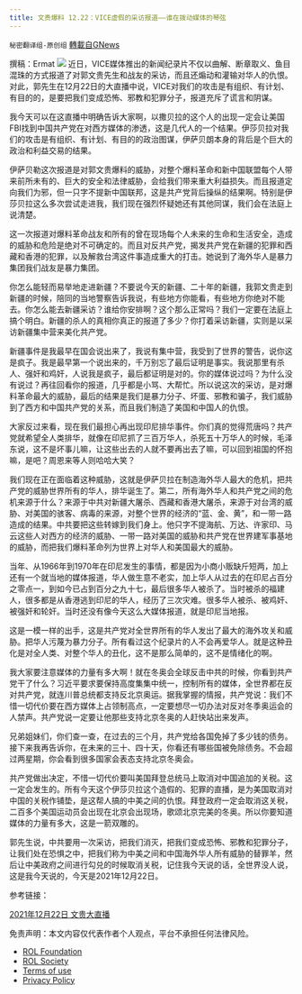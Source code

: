 ```yaml
---
title: 文贵爆料 12.22：VICE虚假的采访报道——谁在拨动媒体的琴弦
---
```

`秘密翻译组-原创组` [轉載自GNews](https://gnews.org/zh-hans/1781443/)

撰稿：Ermat
![](https://assets.gnews.org/wp-content/uploads/2021/12/snapshot1-1.png)
近日，VICE媒体推出的新闻纪录片不仅以曲解、断章取义、鱼目混珠的方式报道了对郭文贵先生和战友的采访，而且还煽动和灌输对华人的仇恨。对此，郭先生在12月22日的大直播中说，VICE对我们的攻击是有组织、有计划、有目的的，是要把我们变成恐怖、邪教和犯罪分子，报道充斥了谎言和阴谋。

我今天可以在这直播中明确告诉大家啊，以撒贝拉的这个人的出现一定会让美国FBI找到中国共产党在对西方媒体的渗透，这是几代人的一个结果。伊莎贝拉对我们的攻击是有组织、有计划、有目的的政治图谋，伊萨贝朗本身的背后是个巨大的政治和利益交易的结果。

伊萨贝勒这次报道是对郭文贵爆料的威胁，对整个爆料革命和新中国联盟每个人带来前所未有的、巨大的安全和法律威胁，会给我们带来重大利益损失。而且报道定向我们为邪，但一只字不提新中国联邦，这是共产党背后操纵的结果啊。特别是伊莎贝拉这么多次尝试走进我，我们现在强烈怀疑她还有其他同谋，我们会在法庭上说清楚。

这一次报道对爆料革命战友和所有的曾在现场每个人未来的生命和生活安全，造成的威胁和危险是绝对不可确定的。而且对反共产党，揭发共产党在新疆的犯罪和西藏和香港的犯罪，以及解救台湾这件事造成重大的打击。她说到了海外华人是暴力集团我们战友是暴力集团。

你怎么能轻而易举地走进新疆？不要说今天的新疆、二十年的新疆，我郭文贵走到新疆的时候，陪同的当地警察告诉我说，有些地方你能看，有些地方你绝对不能去。你怎么能去新疆采访？谁给你安排啊？这个那么正常吗？我们一定要在法庭上搞个明白。新疆的杀人的真相你真正的报道了多少？你打着采访新疆，实则是以采访新疆集中营来美化共产党。

新疆事件是我最早在国会说出来了，我说有集中营，我受到了世界的警告，说你这是疯子。我是最早第一个说出来的，千万别忘了最后证明是事实。我说那里有杀人、强奸和鸡奸，人说我是疯子，最后都证明是对的。你的媒体说过吗？为什么没有说过？再往回看你的报道，几乎都是小骂、大帮忙。所以说这次的采访，是对爆料革命最大的威胁，最后的结果是我们是暴力分子、坏蛋、邪教和骗子，我们威胁到了西方和中国共产党的关系，而且我们制造了美国和中国人的仇恨。

大家反过来看，现在我们最担心再出现印尼排华事件。你们真的觉得荒唐吗？共产党就希望全人类排华，就像在印尼抓了三百万华人，杀死五十万华人的时候，毛泽东说，这不是坏事儿嘛，让这些出去的人就不要再出去了嘛，可以回到祖国的怀抱嘛，是吧？周恩来等人则哈哈大笑？

我们现在正在面临着这种威胁，这就是伊萨贝拉在制造海外华人最大的危机，把共产党的威胁世界所有的华人，排华诞生了。第二，所有海外华人和共产党之间的危机来源于什么？来源于中共对新疆大屠杀、西藏和香港大屠杀，来源于对台湾的威胁、对美国的骇客、病毒的来源，对整个世界的经济的“蓝、金、黄”，和一带一路造成的结果。中共要把这些转嫁到我们身上。他只字不提海航、万达、许家印、马云这些人对西方的经济的威胁、一带一路对美国的威胁和共产党在世界建军事基地的威胁，而把我们爆料革命列为世界上对华人和美国最大的威胁。

当年、从1966年到1970年在印尼发生的事情，都是因为小商小贩缺斤短两，加上还有一个就当地的媒体报道，华人做生意不老实，加上华人从过去的在印尼占百分之零点一，到如今已占到百分之九十七，最后很多华人被杀了。当时被杀的福建人，很多都是从香港逃到印尼的华人，经历了三次灾难。很多华人被杀、被鸡奸、被强奸和轮奸。当时还没有像今天这么大媒体报道，就是印尼当地报。

这是一模一样的出手，这是共产党对全世界所有的华人发出了最大的海外攻关和威胁。把华人污蔑为暴力分子。所有看过这个纪录片的人不会再爱华人。就是这种丑化是对全人类、对整个华人的丑化，这不是那么简单的，这不是情绪化的啊。

我大家要注意媒体的力量有多大啊！就在冬奥会全球反击中共的时候，你看到共产党干了什么？习近平要求要保持高度集集中统一，控制所有的媒体，全世界都在反对共产党，就连川普总统都支持反北京奥运。据我掌握的情报，共产党说：我们不惜一切代价要在西方媒体上占领制高点，一定要想尽一切办法对反对冬季奥运会的人禁声。共产党说一定要让他那些支持北京冬奥的人赶快站出来发声。

兄弟姐妹们，你们查一查，在过去的三个月，共产党给各国免掉了多少钱的债务。接下来我再告诉你，在未来的三十、四十天，你看还有哪些国被免除债务。不会超过两星期，你会看到很多国家会表态支持北京冬奥会。

共产党做出决定，不惜一切代价要叫美国拜登总统马上取消对中国追加的关税。这一定会发生的。所有今天这个伊莎贝拉这个造假的、犯罪的直播，是为美国取消对中国的关税作铺垫，是这帮人搞的中美之间的仇恨。拜登政府一定会取消这关税，二百多个美国运动员会出现在北京会出现场，歌颂北京完美的冬奥。所以你要知道媒体的力量有多大，这是一箭双雕的。

郭先生说，中共要用一次采访，把我们消灭，把我们变成恐怖、邪教和犯罪分子，让我们处在恐惧之中，把我们称为中美之间和中国海外华人所有威胁的替罪羊，然后让中美政府之间进行勾兑的时候取消关税，记住我今天说的话，全世界没人说，这是我今天说的，今天是2021年12月22日。

参考链接：

[2021年12月22日 文贵大直播](https://gettr.com/streaming/pkcrqm1be7)

 

免责声明：本文内容仅代表作者个人观点，平台不承担任何法律风险。

- [ROL Foundation](https://rolfoundation.org/)
- [ROL Society](https://rolsociety.org/)
- [Terms of use](https://gnews.org/terms-of-use-3/)
- [Privacy Policy](https://gnews.org/privacy-policy/)
